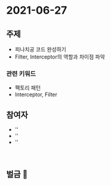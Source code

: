 # 2021-06-27

## 주제

- 피나치공 코드 완성하기
- Filter, Interceptor의 역할과 차이점 파악

### 관련 키워드
- 팩토리 패턴
- Interceptor, Filter

## 참여자
- ''
- ''
- ''
  
<br/>

## 벌금 💸
